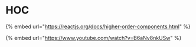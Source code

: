 # HOC

{% embed url="https://reactjs.org/docs/higher-order-components.html" %}

{% embed url="https://www.youtube.com/watch?v=B6aNv8nkUSw" %}
